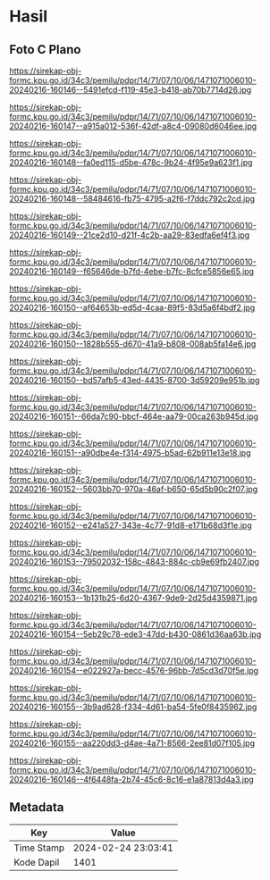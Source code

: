 # Hasil

## Foto C Plano

https://sirekap-obj-formc.kpu.go.id/34c3/pemilu/pdpr/14/71/07/10/06/1471071006010-20240216-160146--5491efcd-f119-45e3-b418-ab70b7714d26.jpg

https://sirekap-obj-formc.kpu.go.id/34c3/pemilu/pdpr/14/71/07/10/06/1471071006010-20240216-160147--a915a012-536f-42df-a8c4-09080d6046ee.jpg

https://sirekap-obj-formc.kpu.go.id/34c3/pemilu/pdpr/14/71/07/10/06/1471071006010-20240216-160148--fa0ed115-d5be-478c-9b24-4f95e9a623f1.jpg

https://sirekap-obj-formc.kpu.go.id/34c3/pemilu/pdpr/14/71/07/10/06/1471071006010-20240216-160148--58484616-fb75-4795-a2f6-f7ddc792c2cd.jpg

https://sirekap-obj-formc.kpu.go.id/34c3/pemilu/pdpr/14/71/07/10/06/1471071006010-20240216-160149--21ce2d10-d21f-4c2b-aa29-83edfa6ef4f3.jpg

https://sirekap-obj-formc.kpu.go.id/34c3/pemilu/pdpr/14/71/07/10/06/1471071006010-20240216-160149--f65646de-b7fd-4ebe-b7fc-8cfce5856e65.jpg

https://sirekap-obj-formc.kpu.go.id/34c3/pemilu/pdpr/14/71/07/10/06/1471071006010-20240216-160150--af64653b-ed5d-4caa-89f5-83d5a6f4bdf2.jpg

https://sirekap-obj-formc.kpu.go.id/34c3/pemilu/pdpr/14/71/07/10/06/1471071006010-20240216-160150--1828b555-d670-41a9-b808-008ab5fa14e6.jpg

https://sirekap-obj-formc.kpu.go.id/34c3/pemilu/pdpr/14/71/07/10/06/1471071006010-20240216-160150--bd57afb5-43ed-4435-8700-3d59209e951b.jpg

https://sirekap-obj-formc.kpu.go.id/34c3/pemilu/pdpr/14/71/07/10/06/1471071006010-20240216-160151--66da7c90-bbcf-464e-aa79-00ca263b945d.jpg

https://sirekap-obj-formc.kpu.go.id/34c3/pemilu/pdpr/14/71/07/10/06/1471071006010-20240216-160151--a90dbe4e-f314-4975-b5ad-62b911e13e18.jpg

https://sirekap-obj-formc.kpu.go.id/34c3/pemilu/pdpr/14/71/07/10/06/1471071006010-20240216-160152--5603bb70-970a-46af-b650-65d5b90c2f07.jpg

https://sirekap-obj-formc.kpu.go.id/34c3/pemilu/pdpr/14/71/07/10/06/1471071006010-20240216-160152--e241a527-343e-4c77-91d8-e171b68d3f1e.jpg

https://sirekap-obj-formc.kpu.go.id/34c3/pemilu/pdpr/14/71/07/10/06/1471071006010-20240216-160153--79502032-158c-4843-884c-cb9e69fb2407.jpg

https://sirekap-obj-formc.kpu.go.id/34c3/pemilu/pdpr/14/71/07/10/06/1471071006010-20240216-160153--1b131b25-6d20-4367-9de9-2d25d4359871.jpg

https://sirekap-obj-formc.kpu.go.id/34c3/pemilu/pdpr/14/71/07/10/06/1471071006010-20240216-160154--5eb29c78-ede3-47dd-b430-0861d36aa63b.jpg

https://sirekap-obj-formc.kpu.go.id/34c3/pemilu/pdpr/14/71/07/10/06/1471071006010-20240216-160154--e022927a-becc-4576-96bb-7d5cd3d70f5e.jpg

https://sirekap-obj-formc.kpu.go.id/34c3/pemilu/pdpr/14/71/07/10/06/1471071006010-20240216-160155--3b9ad628-f334-4d61-ba54-5fe0f8435962.jpg

https://sirekap-obj-formc.kpu.go.id/34c3/pemilu/pdpr/14/71/07/10/06/1471071006010-20240216-160155--aa220dd3-d4ae-4a71-8566-2ee81d07f105.jpg

https://sirekap-obj-formc.kpu.go.id/34c3/pemilu/pdpr/14/71/07/10/06/1471071006010-20240216-160146--4f6448fa-2b74-45c6-8c16-e1a87813d4a3.jpg


## Metadata

| Key        | Value               |
| ---------- | ------------------- |
| Time Stamp | 2024-02-24 23:03:41 |
| Kode Dapil | 1401                |



